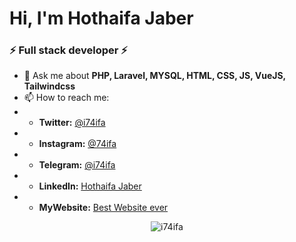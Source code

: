 <h1 >Hi, I'm Hothaifa Jaber</h1>
<h3 >⚡  Full stack developer ⚡</h3>

- 💬 Ask me about **PHP, Laravel, MYSQL, HTML, CSS, JS, VueJS, Tailwindcss**
- 📫 How to reach me:
- - **Twitter:** <a href="https://twitter.com/i74ifa">@i74ifa</a>
- - **Instagram:** <a href="https://instagram.com/74ifa">@74ifa</a>
- - **Telegram:** <a href="https://t.me/i74ifa">@i74ifa</a>
- - **LinkedIn:** <a href="https://www.linkedin.com/in/hothaifa-jaber-868b361b7/">Hothaifa Jaber</a>
- - **MyWebsite:** <a href="https://i74ifa.me/i74ifa">Best Website ever</a>
<p align="center"><img src="https://github-readme-stats.vercel.app/api?username=i74ifa&show_icons=true&theme=vue-dark" alt="i74ifa" /></p>

